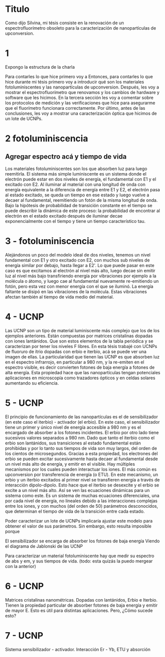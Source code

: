
# Titulo

Como dijo Silvina, mi tésis consiste en la renovación de un espectrofluorímetro obsoleto para la caracterización de nanopartículas de upconversion.

# 1

Expongo la estructura de la charla

Para contarles lo que hice primero voy a 
Entonces, para contarles lo que hice durante mi tésis primero voy a introducir qué son los materiales fotoluminiscentes y las nanopartículas de upconversion.
Después, les voy a mostrar el espectrofluorímetro que renovamos y los cambios de hardware y software que les hicimos.
En la tercera sección les voy a comentar sobre los protocolos de medición y las verificaciones que hice para asegurarme que el fluorímetro funcionara correctamente.
Por último, antes de las conclusiones, les voy a mostrar una caracterización óptica que hicimos de un lote de UCNPs.

# 2 fotoluminiscencia

## Agregar espectro acá y tiempo de vida

Los materiales fotoluminiscentes son los que absorben luz para luego reemitirla.
El sistema más simple luminiscente es un sistema donde el electrón puede estar en dos niveles de energía, el fundamental con E1 y el excitado con E2. 
Al iluminar al material con una longitud de onda con energía equivalente a la diferencia de energía entre E1 y E2, el electrón pasa al estado excitado, se queda un tiempo en ese estado y luego vuelve a decaer al fundamental, reemitiendo un fotón de la misma longitud de onda.
Bajo la hipótesis de probabilidad de transición constante en el tiempo se puede describir la dinámica de este proceso: la probabilidad de encontrar al electrón en el estado excitado después de iluminar decae exponencialmente con el tiempo y tiene un tiempo característico tau.

# 3 - fotoluminiscencia

Alejándonos un poco del modelo ideal de dos niveles, tenemos un nivel fundamental con E1 y otro excitado con E2, con muchos sub niveles de energía similar por debajo, hasta llegar a E2'.
Lo que puede pasar en este caso es que excitamos al electrón al nivel más alto, luego decae sin emitir luz al nivel más bajo transfiriendo energía por vibraciones por ejemplo a la molécula o átomo, y luego cae al fundamental nuevamente re-emitiendo un fotón, pero esta vez con menor energía con el que se iluminó.
La energía faltante se disipó en las vibraciones de la molécula.
Estas vibraciones afectan también al tiempo de vida medio del material.

# 4 - UCNP

Las UCNP son un tipo de material luminiscente más complejo que los de los ejemplos anteriores.
Están compuestas por matrices cristalinas dopadas con iones lantánidos. 
Que son estos elementos de la tabla periódica y se caracterizan por tener los niveles F libres.
En esta tésis trabajé con UCNPs de fluoruro de ítrio dopadas con erbio e iterbio, acá se puede ver una imagen de ellas.
La particularidad que tienen las UCNP es que absorben luz en el espectro infrarrojo, en particular a 980 nm, y la re-emiten en el espectro visible, es decir convierten fotones de baja energía a fotones de alta energía.
Esta propiedad hace que las nanopartículas tengan potenciales aplicaciones en microscopía como trazadores ópticos y en celdas solares aumentando su eficiencia.

# 5 - UCNP

El principio de funcionamiento de las nanopartículas es el de sensibilizador (en este caso el iterbio) - activador (el erbio).
En este caso, el sensibilizador tiene un primer y único nivel de energía accesible a 980 nm y es el encargado de absorber a los fotones incidentes.
El erbio por otro lado tiene sucesivos valores separados a 980 nm. 
Dado que tanto el iterbio como el erbio son lantánidos, sus transiciones al estado fundamental están prohibidas y por lo tanto sus tiempos de vida son muy largos, del orden de los cientos de microsegundos.
Gracias a esta propiedad, los electrones del erbio se pueden excitar sucesivamente hasta decaer al fundamental desde un nivel más alto de energía, y emitir en el visible.
Hay múltiples mecanismos por los cuales pueden interactuar los iones.
El más común es upconversion por transferencia de energía (o ETU). 
En este mecanismo, un erbio y un iterbio excitados al primer nivel se transfieren energía a través de interacción dipolo-dipolo. 
Esto hace que el iterbio se desexcite y el erbio se excite a un nivel más alto.
Así se ven las ecuaciones dinámicas para un sistema como este.
Es un sistema de muchas ecuaciones diferenciales, una por cada nivel de energía, no lineales debido a las interacciones complejas entre los iones, y con muchos (del orden de 50) parámetros desconocidos, que determinan el tiempo de vida de la transición entre cada estado.

Poder caracterizar un lote de UCNPs implicaría ajustar este modelo para obtener el valor de sus parámetros.
Sin embargo, esto resulta imposible porque 


El sensibilizador se encarga de absorber los fotones de baja energía
Viendo el diagrama de Jablonski de las UCNP

Para caracterizar un material fotoluminiscente hay que medir su espectro de abs y em, y sus tiempos de vida. (todo: esta quizás la puedo mergear con la anterior)

# 6 - UCNP

Matrices cristalinas nanométricas.
Dopadas con lantánidos, Erbio e Iterbio.
Tienen la propiedad particular de absorber fotones de baja energía y emitir de mayor E.
Esto es útil para distintas aplicaciones.
Pero, ¿Cómo sucede esto?

# 7 - UCNP

Sistema sensibilizador - activador.
Interacción Er - Yb, ETU y absorción 